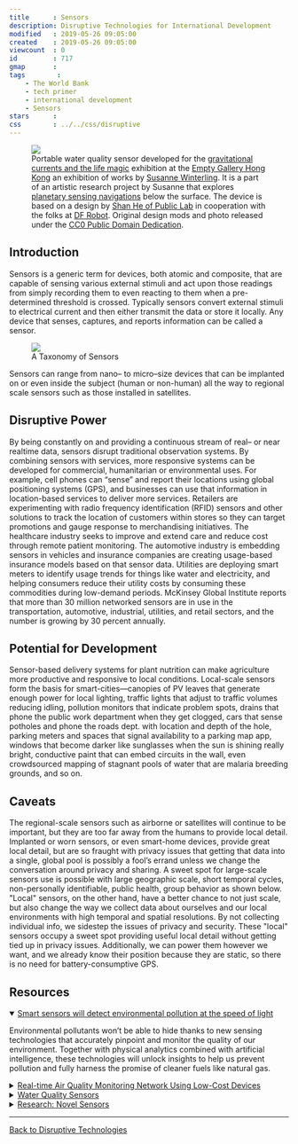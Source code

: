 ```yaml
---
title      : Sensors
description: Disruptive Technologies for International Development
modified   : 2019-05-26 09:05:00
created    : 2019-05-26 09:05:00
viewcount  : 0
id         : 717
gmap       : 
tags        :
    - The World Bank
    - tech primer
    - international development
    - Sensors
stars      : 
css        : ../../css/disruptive
---
```


<figure>
    <img src="water-quality-sensor.png">
    <figcaption>Portable water quality sensor developed for the <a href="https://emptygallery.com/exhibitions/eg12_gravitational-currents-the-life-magic/" target="_blank">gravitational currents and the life magic</a> exhibition at the <a href="https://emptygallery.com" target="_blank">Empty Gallery Hong Kong</a> an exhibition of works by <a href="http://www.susannewinterling.com" target="_blank">Susanne Winterling</a>. It is a part of an artistic research project by Susanne that explores <a href="http://web.v-a.pt/planetary-sensing/" target="_blank">planetary sensing navigations</a> below the surface. The device is based on a design by <a href="https://publiclab.org/notes/shanlter/06-08-2017/knowflow-automatic-water-meter" target="_blank">Shan He of Public Lab</a> in cooperation with the folks at <a href="https://www.dfrobot.com" target="_blank">DF Robot</a>. Original design mods and photo released under the <a href="https://creativecommons.org/publicdomain/zero/1.0/" target="_blank">CC0 Public Domain Dedication</a>.</figcaption>
</figure>


## Introduction

Sensors is a generic term for devices, both atomic and composite, that are capable of sensing various external stimuli and act upon those readings from simply recording them to even reacting to them when a pre-determined threshold is crossed. Typically sensors convert external stimuli to electrical current and then either transmit the data or store it locally. Any device that senses, captures, and reports information can be called a sensor. 

<figure>
    <img src="sensors.png">
    <figcaption>A Taxonomy of Sensors</figcaption>
</figure>

Sensors can range from nano– to micro–size devices that can be implanted on or even inside the subject (human or non-human) all the way to regional scale sensors such as those installed in satellites.

## Disruptive Power

By being constantly on and providing a continuous stream of real– or near realtime data, sensors disrupt traditional observation systems. By combining sensors with services, more responsive systems can be developed for commercial, humanitarian or environmental uses. For example, cell phones can “sense” and report their locations using global positioning systems (GPS), and businesses can use that information in location-based services to deliver more services. Retailers are experimenting with radio frequency identification (RFID) sensors and other solutions to track the location of customers within stores so they can target promotions and gauge response to merchandising initiatives. The healthcare industry seeks to improve and extend care and reduce cost through remote patient monitoring. The automotive industry is embedding sensors in vehicles and insurance companies are creating usage-based insurance models based on that sensor data. Utilities are deploying smart meters to identify usage trends for things like water and electricity, and helping consumers reduce their utility costs by consuming these commodities during low-demand periods. McKinsey Global Institute reports that more than 30 million networked sensors are in use in the transportation, automotive, industrial, utilities, and retail sectors, and the number is growing by 30 percent annually.

## Potential for Development

Sensor-based delivery systems for plant nutrition can make agriculture more productive and responsive to local conditions. Local-scale sensors form the basis for smart-cities—canopies of PV leaves that generate enough power for local lighting, traffic lights that adjust to traffic volumes reducing idling, pollution monitors that indicate problem spots, drains that phone the public work department when they get clogged, cars that sense potholes and phone the roads dept. with location and depth of the hole, parking meters and spaces that signal availability to a parking map app, windows that become darker like sunglasses when the sun is shining really bright, conductive paint that can embed circuits in the wall, even crowdsourced mapping of stagnant pools of water that are malaria breeding grounds, and so on.

## Caveats

The regional-scale sensors such as airborne or satellites will continue to be important, but they are too far away from the humans to provide local detail. Implanted or worn sensors, or even smart-home devices, provide great local detail, but are so fraught with privacy issues that getting that data into a single, global pool is possibly a fool’s errand unless we change the conversation around privacy and sharing. A sweet spot for large-scale sensors use is possible with large geographic scale, short temporal cycles, non-personally identifiable, public health, group behavior as shown below. "Local" sensors, on the other hand, have a better chance to not just scale, but also change the way we collect data about ourselves and our local environments with high temporal and spatial resolutions. By not collecting individual info, we sidestep the issues of privacy and security. These "local" sensors occupy a sweet spot providing useful local detail without getting tied up in privacy issues. Additionally, we can power them however we want, and we already know their position because they are static, so there is no need for battery-consumptive GPS.

## Resources

<details class="video" open>
    <summary><a href="https://www.youtube.com/watch?v=8NiVUzKFlzI" target="_blank">Smart sensors will detect environmental pollution at the speed of light</a></summary>
    <p>Environmental pollutants won’t be able to hide thanks to new sensing technologies that accurately pinpoint and monitor the quality of our environment. Together with physical analytics combined with artificial intelligence, these technologies will unlock insights to help us prevent pollution and fully harness the promise of cleaner fuels like natural gas.</p>
</details>

<details class="video">
    <summary><a href="https://www.youtube.com/watch?v=82Cw7gi6hF0" target="_blank">Real-time Air Quality Monitoring Network Using Low-Cost Devices</a></summary>
    <p>India has the dubious distinction of having 10 out of the 20 most polluted cities in the world. The number of government air quality monitoring stations in these cities, baring New Delhi (which has 12), are between 1 or 2 stations for a population of 1 to 2 million people. This is woefully inadequate. A new wave of Low-cost Particulate Matter sensors (PM2.5 and PM10 being the most harmful of the air pollutants) enabled with IoT technologies is empowering citizens and communities to participate in their own governance and policy making. IndiaSpend has built India's first Independent, Real-time Air Quality Monitoring Network using indigenously built Low-cost IoT devices. The project was launched in December 2015 and is currently active in 6 cities of India (with 10 more cities coming online in the near future). The talk will cover lessons learned from the IoT architecture perspective and the current Fast Time-Series based APIs developed which has enabled a significant enhancement in the accuracy & scalability of the air quality data analysis.</p>
</details>

<details class="video">
    <summary><a href="https://www.youtube.com/watch?v=F1DK3IhyZao" target="_blank">Water Quality Sensors</a></summary>
    <p>Junhong Chen, Ph.D., Mechanical Engineering, shows new sensor technology that helps identify contaminants in water. Learn how Milwaukee Engineers' partnerships with industry leaders such as A.O. Smith and Badger Meter acellerates the process of bringing innovative technology from lab to market.</p>
</details>

<details class="text">
    <summary><a href="https://distap.mit.edu/research-novel-sensors/" target="_blank">Research: Novel Sensors</a></summary>
    <p>Plant hormones play a significant role in controlling plant growth and plants’ response to environmental stimuli. The development of nanosensors with high sensitivity would deepen our understanding of the complex plant signaling pathways. Our goal is to generate a library of polymers and discover an optimal CoPhMoRe (Corona Phase Molecular Recognition) sensor for specific plant hormone. Corona phase of SWCNT refers to the phase of the polymer adsorbed around its surface. The recognition takes place by the lateral interactions of the analytes of our interest with the polymer in this corona phase. Depending on the structure of amphiphilic polymers, various kinds of corona phases can be created. Using this property, SWCNT-based sensors can be developed to measure the targeting molecules within the small range of concentration. We aim to study the spatial and temporal distribution of the plants’ signaling pathways in real time and non-destructive manner with high sensitivity.</p>
</details>

----

[Back to Disruptive Technologies](/Disruptive-Technologies)
